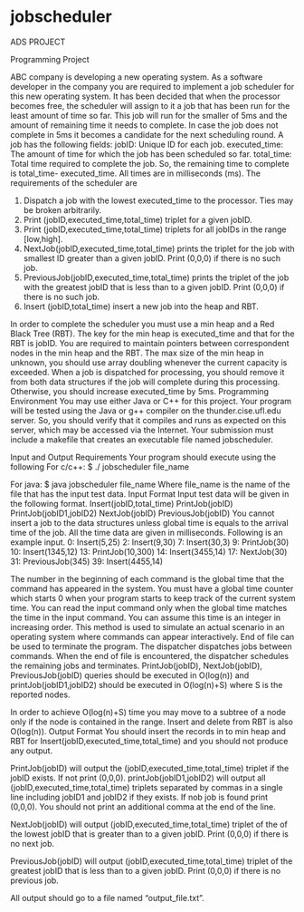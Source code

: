 # jobscheduler
ADS PROJECT


Programming Project


ABC company is developing a new operating system. As a software developer in the company you are required to implement a job scheduler for this new operating system. It has been decided that when the processor becomes free, the scheduler will assign to it a job that has been run for the least amount of time so far. This job will run for the smaller of 5ms and the amount of remaining time it needs to complete. In case the job does not complete in 5ms it becomes a candidate for the next scheduling round. A job has the following fields:
jobID: Unique ID for each job.
executed_time: The amount of time for which the job has been scheduled so far.
total_time: Total time required to complete the job. So, the remaining time to complete is total_time- executed_time.
All times are in milliseconds (ms). The requirements of the scheduler are

1. Dispatch a job with the lowest executed_time to the processor. Ties may be broken arbitrarily.
2. Print (jobID,executed_time,total_time) triplet for a given jobID.
3. Print (jobID,executed_time,total_time) triplets for all jobIDs in the range [low,high].
4. NextJob(jobID,executed_time,total_time) prints the triplet for the job with smallest ID greater than a given jobID. Print (0,0,0) if there is no such job.
5. PreviousJob(jobID,executed_time,total_time) prints the triplet of the job with the greatest jobID that is less than to a given jobID. Print (0,0,0) if there is no such job.
6. Insert (jobID,total_time) insert a new job into the heap and RBT.


In order to complete the scheduler you must use a min heap and a Red Black Tree (RBT).
The key for the min heap is executed_time and that for the RBT is jobID. You are required to maintain pointers between correspondent nodes in the min heap and the RBT. The max size of the min heap in unknown, you should use array doubling whenever the current capacity is exceeded.
When a job is dispatched for processing, you should remove it from both data structures if the job will complete during this processing. Otherwise, you should increase executed_time by 5ms.
Programming Environment
You may use either Java or C++ for this project. Your program will be tested using the Java or g++ compiler on the thunder.cise.ufl.edu server. So, you should verify that it compiles and runs as expected on this server, which may be accessed via the Internet.
Your submission must include a makefile that creates an executable file named jobscheduler.


Input and Output Requirements
Your program should execute using the following For c/c++:
$ ./ jobscheduler file_name

For java:
$ java jobscheduler file_name
Where file_name is the name of the file that has the input test data. Input Format
Input test data will be given in the following format.
Insert(jobID,total_time) PrintJob(jobID) PrintJob(jobID1,jobID2) NextJob(jobID) PreviousJob(jobID)
You cannot insert a job to the data structures unless global time is equals to the arrival time of the job. All the time data are given in milliseconds.
Following is an example input.
0: Insert(5,25)
2: Insert(9,30)
7: Insert(30,3)
9: PrintJob(30)
10: Insert(1345,12) 13: PrintJob(10,300) 14: Insert(3455,14) 17: NextJob(30)
31: PreviousJob(345) 39: Insert(4455,14)


The number in the beginning of each command is the global time that the command has appeared in the system. You must have a global time counter which starts 0 when your program starts to keep track of the current system time. You can read the input command only when the global time matches the time in the input command. You can assume this time is an integer in increasing order. This method is used to simulate an actual scenario in an operating system where commands can appear interactively. End of file can be used to terminate the program. The dispatcher dispatches jobs between commands. When the end of file is encountered, the dispatcher schedules the remaining jobs and terminates.
PrintJob(jobID), NextJob(jobID), PreviousJob(jobID) queries should be executed in O(log(n)) and printJob(jobID1,jobID2) should be executed in O(log(n)+S) where S is the reported nodes.
 
In order to achieve O(log(n)+S) time you may move to a subtree of a node only if the node is contained in the range. Insert and delete from RBT is also O(log(n)).
Output Format
You should insert the records in to min heap and RBT for Insert(jobID,executed_time,total_time) and you should not produce any output.

PrintJob(jobID) will output the (jobID,executed_time,total_time) triplet if the jobID exists. If not print (0,0,0).
printJob(jobID1,jobID2) will output all (jobID,executed_time,total_time) triplets separated by commas in a single line including jobID1 and jobID2 if they exists. If nob job is found print (0,0,0). You should not print an additional comma at the end of the line.

NextJob(jobID) will output (jobID,executed_time,total_time) triplet of the of the lowest jobID that is greater than to a given jobID. Print (0,0,0) if there is no next job.

PreviousJob(jobID) will output (jobID,executed_time,total_time) triplet of the greatest jobID that is less than to a given jobID. Print (0,0,0) if there is no previous job.

All output should go to a file named “output_file.txt”.

